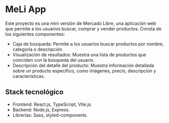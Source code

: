 # MeLi App

Este proyecto es una mini versión de Mercado Libre, una aplicación web que permite a los usuarios buscar, comprar y vender productos. Consta de los siguientes componentes:

- Caja de búsqueda: Permite a los usuarios buscar productos por nombre, categoría o descripción.
- Visualización de resultados: Muestra una lista de productos que coinciden con la búsqueda del usuario.
- Descripción del detalle del producto: Muestra información detallada sobre un producto específico, como imágenes, precio, descripción y características.

## Stack tecnológico

- Frontend: React.js, TypeScript, Vite.js.
- Backend: Node.js, Express.
- Librerías: Sass, styled-components.

